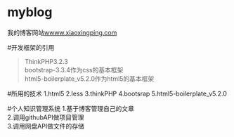 # myblog
我的博客网站[wwww.xiaoxingping.com](http://www.xiaoxingping.com)

#开发框架的引用
>ThinkPHP3.2.3   
>bootstrap-3.3.4作为css的基本框架   
>html5-boilerplate_v5.2.0作为html5的基本框架

#所用的技术
1.html5
2.less
3.thinkPHP
4.bootsrap
5.html5-boilerplate_v5.2.0

#个人知识管理系统
1.基于博客管理自己的文章   
2.调用githubAPI做项目管理   
3.调用网盘API做文件的存储  
